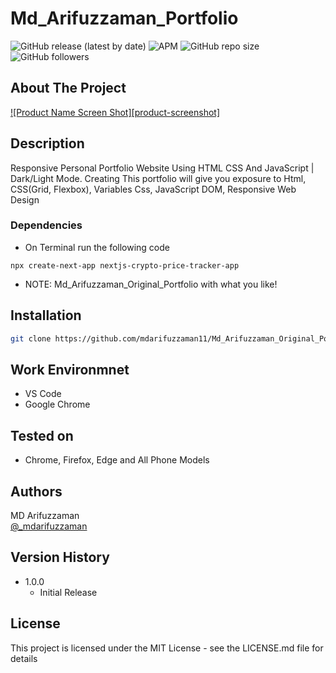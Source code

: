 # Md_Arifuzzaman_Portfolio

![GitHub release (latest by date)](https://img.shields.io/github/v/release/mdarifuzzaman11/Md_Arifuzzaman_Portfolio?style=for-the-badge) 
![APM](https://img.shields.io/apm/l/test?style=for-the-badge)
![GitHub repo size](https://img.shields.io/github/repo-size/mdarifuzzaman11/Md_Arifuzzaman_Portfolio?style=for-the-badge)
![GitHub followers](https://img.shields.io/github/followers/mdarifuzzaman11?style=for-the-badge)


<!-- ABOUT THE PROJECT -->
## About The Project

[![Product Name Screen Shot][product-screenshot]](https://mdarifuzzaman.com)

## Description

Responsive Personal Portfolio Website Using HTML CSS And JavaScript | Dark/Light Mode. Creating This portfolio will give you exposure to Html, CSS(Grid, Flexbox), Variables Css, JavaScript DOM, Responsive Web Design


### Dependencies

* On Terminal run the following code
```
npx create-next-app nextjs-crypto-price-tracker-app
```
* NOTE: Md_Arifuzzaman_Original_Portfolio with what you like!


## Installation

```bash
git clone https://github.com/mdarifuzzaman11/Md_Arifuzzaman_Original_Portfolio
```

## Work Environmnet
* VS Code
* Google Chrome 

## Tested on
* Chrome, Firefox, Edge and All Phone Models 

## Authors
MD Arifuzzaman 
<br />
[@_mdarifuzzaman](https://instagram.com/_mdarifuzzaman)

## Version History

* 1.0.0
    * Initial Release

## License

This project is licensed under the MIT License - see the LICENSE.md file for details
